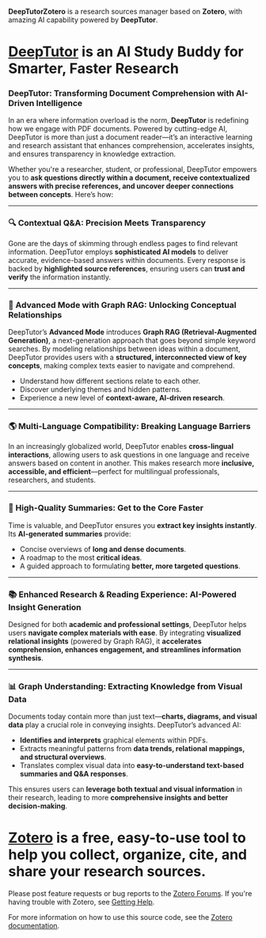 **DeepTutorZotero** is a research sources manager based on **Zotero**, with amazing AI capability powered by **DeepTutor**.

# [DeepTutor](https://deeptutor.knowhiz.us/) is an AI Study Buddy for Smarter, Faster Research

### **DeepTutor: Transforming Document Comprehension with AI-Driven Intelligence**

In an era where information overload is the norm, **DeepTutor** is redefining how we engage with PDF documents. Powered by cutting-edge AI, DeepTutor is more than just a document reader—it’s an interactive learning and research assistant that enhances comprehension, accelerates insights, and ensures transparency in knowledge extraction.

Whether you're a researcher, student, or professional, DeepTutor empowers you to **ask questions directly within a document, receive contextualized answers with precise references, and uncover deeper connections between concepts**. Here’s how:

---

### **🔍 Contextual Q&A: Precision Meets Transparency**

Gone are the days of skimming through endless pages to find relevant information. DeepTutor employs **sophisticated AI models** to deliver accurate, evidence-based answers within documents. Every response is backed by **highlighted source references**, ensuring users can **trust and verify** the information instantly.

---

### **🚀 Advanced Mode with Graph RAG: Unlocking Conceptual Relationships**

DeepTutor’s **Advanced Mode** introduces **Graph RAG (Retrieval-Augmented Generation)**, a next-generation approach that goes beyond simple keyword searches. By modeling relationships between ideas within a document, DeepTutor provides users with a **structured, interconnected view of key concepts**, making complex texts easier to navigate and comprehend.

- Understand how different sections relate to each other.
- Discover underlying themes and hidden patterns.
- Experience a new level of **context-aware, AI-driven research**.

---

### **🌎 Multi-Language Compatibility: Breaking Language Barriers**

In an increasingly globalized world, DeepTutor enables **cross-lingual interactions**, allowing users to ask questions in one language and receive answers based on content in another. This makes research more **inclusive, accessible, and efficient**—perfect for multilingual professionals, researchers, and students.

---

### **📖 High-Quality Summaries: Get to the Core Faster**

Time is valuable, and DeepTutor ensures you **extract key insights instantly**. Its **AI-generated summaries** provide:

- Concise overviews of **long and dense documents**.
- A roadmap to the most **critical ideas**.
- A guided approach to formulating **better, more targeted questions**.

---

### **📚 Enhanced Research & Reading Experience: AI-Powered Insight Generation**

Designed for both **academic and professional settings**, DeepTutor helps users **navigate complex materials with ease**. By integrating **visualized relational insights** (powered by Graph RAG), it **accelerates comprehension, enhances engagement, and streamlines information synthesis**.

---

### **📊 Graph Understanding: Extracting Knowledge from Visual Data**

Documents today contain more than just text—**charts, diagrams, and visual data** play a crucial role in conveying insights. DeepTutor’s advanced AI:

- **Identifies and interprets** graphical elements within PDFs.
- Extracts meaningful patterns from **data trends, relational mappings, and structural overviews**.
- Translates complex visual data into **easy-to-understand text-based summaries and Q&A responses**.

This ensures users can **leverage both textual and visual information** in their research, leading to more **comprehensive insights and better decision-making**.

# [Zotero](https://www.zotero.org/) is a free, easy-to-use tool to help you collect, organize, cite, and share your research sources.

Please post feature requests or bug reports to the [Zotero Forums](https://forums.zotero.org/). If you're having trouble with Zotero, see [Getting Help](https://www.zotero.org/support/getting_help).

For more information on how to use this source code, see the [Zotero documentation](https://www.zotero.org/support/dev/source_code).
